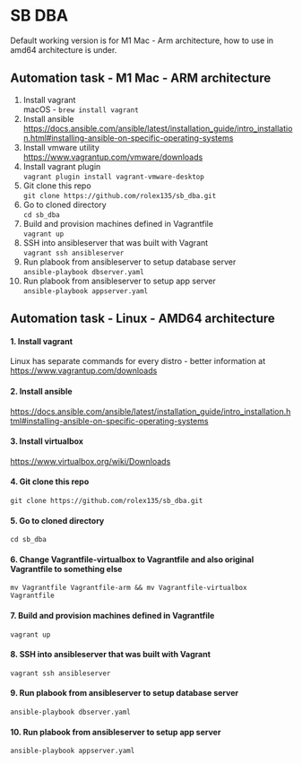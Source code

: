# SB DBA
Default working version is for M1 Mac - Arm architecture, how to use in amd64 architecture is under.
## Automation task - M1 Mac - ARM architecture

1. Install vagrant <br />
macOS - ```brew install vagrant```
2. Install ansible  <br />
https://docs.ansible.com/ansible/latest/installation_guide/intro_installation.html#installing-ansible-on-specific-operating-systems
3. Install vmware utility <br />
https://www.vagrantup.com/vmware/downloads
4. Install vagrant plugin <br />
```vagrant plugin install vagrant-vmware-desktop```
5. Git clone this repo <br />
```git clone https://github.com/rolex135/sb_dba.git```
6. Go to cloned directory <br />
```cd sb_dba ```
7. Build and provision machines defined in Vagrantfile <br />
```vagrant up```
8. SSH into ansibleserver that was built with Vagrant <br />
```vagrant ssh ansibleserver```
9. Run plabook from ansibleserver to setup database server <br />
```ansible-playbook dbserver.yaml```
10. Run plabook from ansibleserver to setup app server <br />
```ansible-playbook appserver.yaml```

## Automation task - Linux - AMD64 architecture

#### 1. Install vagrant
Linux has separate commands for every distro - better information at https://www.vagrantup.com/downloads

#### 2. Install ansible
https://docs.ansible.com/ansible/latest/installation_guide/intro_installation.html#installing-ansible-on-specific-operating-systems

#### 3. Install virtualbox
https://www.virtualbox.org/wiki/Downloads

#### 4. Git clone this repo
```git clone https://github.com/rolex135/sb_dba.git```

#### 5. Go to cloned directory
```cd sb_dba ```

#### 6. Change Vagrantfile-virtualbox to Vagrantfile and also original Vagrantfile to something else
```mv Vagrantfile Vagrantfile-arm && mv Vagrantfile-virtualbox Vagrantfile```

#### 7. Build and provision machines defined in Vagrantfile
```vagrant up```

#### 8. SSH into ansibleserver that was built with Vagrant
```vagrant ssh ansibleserver```

#### 9. Run plabook from ansibleserver to setup database server
```ansible-playbook dbserver.yaml```

#### 10. Run plabook from ansibleserver to setup app server
```ansible-playbook appserver.yaml```